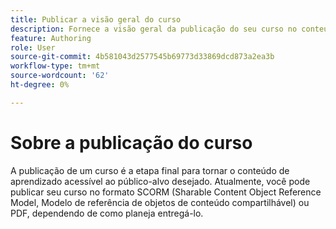 ```yaml
---
title: Publicar a visão geral do curso
description: Fornece a visão geral da publicação do seu curso no conteúdo de aprendizado e treinamento
feature: Authoring
role: User
source-git-commit: 4b581043d2577545b69773d33869dcd873a2ea3b
workflow-type: tm+mt
source-wordcount: '62'
ht-degree: 0%

---
```


# Sobre a publicação do curso

A publicação de um curso é a etapa final para tornar o conteúdo de aprendizado acessível ao público-alvo desejado. Atualmente, você pode publicar seu curso no formato SCORM (Sharable Content Object Reference Model, Modelo de referência de objetos de conteúdo compartilhável) ou PDF, dependendo de como planeja entregá-lo.




